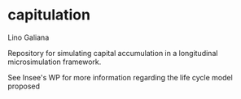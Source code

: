 # capitulation

Lino Galiana

Repository for simulating capital accumulation in a longitudinal microsimulation
framework. 

See Insee's WP for more information regarding the life cycle model proposed